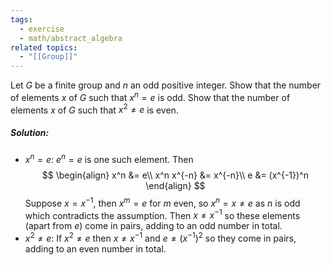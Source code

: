 ```yaml
---
tags:
  - exercise
  - math/abstract_algebra
related topics:
  - "[[Group]]"
---
```

Let $G$ be a finite group and $n$ an odd positive integer. Show that the number of elements $x$ of $G$ such that $x^n = e$ is odd. Show that the number of elements $x$ of $G$ such that $x^2 \neq e$ is even.
##### Solution:
- $x^n = e$:
	$e^n = e$ is one such element. Then$$
	\begin{align}
		x^n &= e\\
		x^n x^{-n} &= x^{-n}\\
		e &= (x^{-1})^n
	\end{align}
	$$Suppose $x=x^{-1}$, then $x^m=e$ for $m$ even, so $x^n=x\neq e$ as $n$ is odd which contradicts the assumption. Then $x\neq x^{-1}$ so these elements (apart from $e$) come in pairs, adding to an odd number in total.
- $x^2 \neq e$:
	If $x^2 \neq e$ then $x \neq x^{-1}$ and $e\neq (x^{-1})^2$ so they come in pairs, adding to an even number in total.